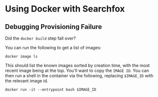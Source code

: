 # Using Docker with Searchfox

## Debugging Provisioning Failure

Did the `docker build` step fall over?

You can run the following to get a list of images:
```
docker image ls
```

This should list the known images sorted by creation time, with the most recent
image being at the top.  You'll want to copy the `IMAGE ID`.  You can then run
a shell in the container via the following, replacing `$IMAGE_ID` with the
relevant image id.

```
docker run -it --entrypoint bash $IMAGE_ID
```

